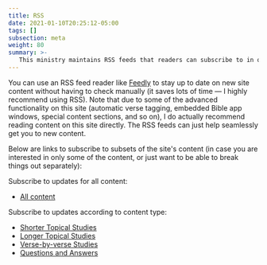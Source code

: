 ```yaml
---
title: RSS
date: 2021-01-10T20:25:12-05:00
tags: []
subsection: meta
weight: 80
summary: >-
   This ministry maintains RSS feeds that readers can subscribe to in order to stay up to date with site happenings. This page describes these RSS feeds.
---
```


You can use an RSS feed reader like [Feedly](https://feedly.com/) to stay up to date on new site content without having to check manually (it saves lots of time — I highly recommend using RSS). Note that due to some of the advanced functionality on this site (automatic verse tagging, embedded Bible app windows, special content sections, and so on), I do actually recommend reading content on this site directly. The RSS feeds can just help seamlessly get you to new content.

Below are links to subscribe to subsets of the site's content (in case you are interested in only some of the content, or just want to be able to break things out separately):

Subscribe to updates for all content:

- [All content](/index.xml)

Subscribe to updates according to content type:

- [Shorter Topical Studies](/shorter-topical-studies/index.xml)
- [Longer Topical Studies](/longer-topical-studies/index.xml)
- [Verse-by-verse Studies](/verse-by-verse-studies/index.xml)
- [Questions and Answers](/questions-and-answers/index.xml)

<!--
- [Ministry Info](/ministry-info/index.xml)
- [Guides](/guides/index.xml)
- [Greek Resources](/greek-resources/index.xml)
- [Hebrew Resources](/hebrew-resources/index.xml)

-->
